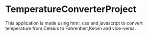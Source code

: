# TemperatureConverterProject
This application is made using html, css and javascript to convert temperature from Celsius to Fahrenheit,Kelvin and vice-versa.
